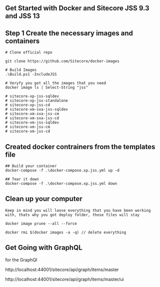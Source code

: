 ## Get Started with Docker and Sitecore JSS 9.3 and JSS 13

## Step 1 Create the necessary images and containers

```
# Clone official repo

git clone https://github.com/Sitecore/docker-images

# Build Images 
.\Build.ps1 -IncludeJSS

# Veryfy you got all the images that you need
docker image ls | Select-String "jss"

# sitecore-xp-jss-sqldev                      
# sitecore-xp-jss-standalone                  
# sitecore-xp-jss-cd                           
# sitecore-xm-sxa-jss-sqldev                   
# sitecore-xm-sxa-jss-cm                       
# sitecore-xm-sxa-jss-cd                       
# sitecore-xm-jss-sqldev                       
# sitecore-xm-jss-cm                          
# sitecore-xm-jss-cd   
```
## Created docker contrainers from the templates file
```
## Build your container
docker-compose -f .\docker-compose.xp.jss.yml up -d

## Tear it down
docker-compose -f .\docker-compose.xp.jss.yml down
```
## Clean up your computer

`Keep in mind you will loose everything that you have been working with, thats why you got deploy folder, those files will stay`

```
docker image prune --all --force

docker rmi $(docker images -a -q) // delete everything
```

## Get Going with GraphQL

for the GraphQl

http://localhost:44001/sitecore/api/graph/items/master

http://localhost:44001/sitecore/api/graph/items/master/ui